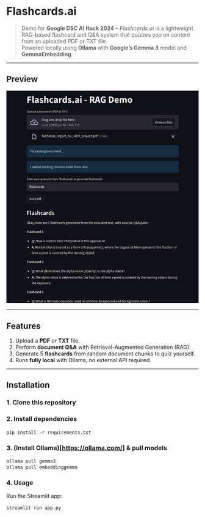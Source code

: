 # Flashcards.ai

> Demo for **Google DSC AI Hack 2024** – *Flashcards.ai* is a lightweight RAG-based flashcard and Q&A system that quizzes you on content from an uploaded PDF or TXT file.  
> Powered locally using **Ollama** with **Google’s Gemma 3** model and **GemmaEmbedding**.

---

## Preview
![App Screenshot](rag_demo.png)

---

## Features
1) Upload a **PDF** or **TXT** file.  
2) Perform **document Q&A** with Retrieval-Augmented Generation (RAG).  
3) Generate 5 **flashcards** from random document chunks to quiz yourself.  
4) Runs **fully local** with Ollama, no external API required.

---

## Installation

### 1. Clone this repository
### 2. Install dependencies
```
pip install -r requirements.txt
```
### 3. (Install Ollama)[https://ollama.com/] & pull models
```
ollama pull gemma3
ollama pull embeddinggemma
```
### 4. Usage
Run the Streamlit app:
```
streamlit run app.py
```

